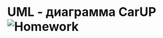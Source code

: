 # UML - диаграмма CarUP![Homework](https://github.com/ValeryKhramov/Software-architecture/assets/119970823/4db98666-4f3a-422e-a623-1d3b3072b29e)
